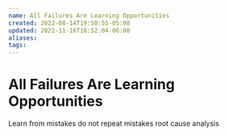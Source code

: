 ```yaml
---
name: All Failures Are Learning Opportunities
created: 2022-08-14T19:50:55-05:00
updated: 2022-11-16T16:52:04-06:00
aliases: 
tags: 
---
```

# All Failures Are Learning Opportunities

Learn from mistakes
do not repeat mistakes
root cause analysis